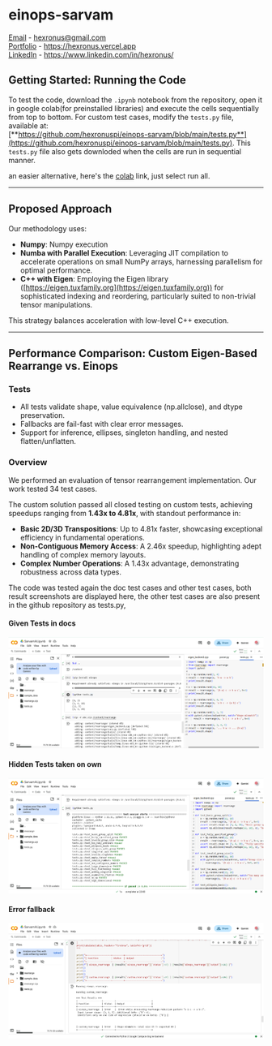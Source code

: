 # einops-sarvam
[Email](mailto:hexronus@gmail.com) - hexronus@gmail.com \
[Portfolio](https://hexronus.vercel.app/) - https://hexronus.vercel.app \
[LinkedIn](https://www.linkedin.com/in/hexronus/) - https://www.linkedin.com/in/hexronus/


## Getting Started: Running the Code  

To test the code, download the `.ipynb` notebook from the repository, open it in google colab(for preinstalled libraries) and execute the cells sequentially from top to bottom. For custom test cases, modify the `tests.py` file, available at:  
[**https://github.com/hexronuspi/einops-sarvam/blob/main/tests.py**](https://github.com/hexronuspi/einops-sarvam/blob/main/tests.py). This `tests.py` file also gets downloded when the cells are run in sequential manner.

an easier alternative, here's the [colab](https://colab.research.google.com/drive/1i1BLGdvP5knlcfmA8M9wn-teBlnq2smk?usp=sharing) link, just select run all.

---

## Proposed Approach  

Our methodology uses:  

- **Numpy**: Numpy execution  
- **Numba with Parallel Execution**: Leveraging JIT compilation to accelerate operations on small NumPy arrays, harnessing parallelism for optimal performance.  
- **C++ with Eigen**: Employing the Eigen library ([https://eigen.tuxfamily.org](https://eigen.tuxfamily.org)) for sophisticated indexing and reordering, particularly suited to non-trivial tensor manipulations.  

This strategy balances acceleration with low-level C++ execution.

---

## Performance Comparison: Custom Eigen-Based Rearrange vs. Einops  

### Tests

*  All tests validate shape, value equivalence (np.allclose), and dtype preservation.
*  Fallbacks are fail-fast with clear error messages.
*  Support for inference, ellipses, singleton handling, and nested flatten/unflatten.

### Overview  

We performed an evaluation of tensor rearrangement implementation. Our work tested 34 test cases.  

The custom solution passed all closed testing on custom tests, achieving speedups ranging from **1.43x to 4.81x**, with standout performance in:  
- **Basic 2D/3D Transpositions**: Up to 4.81x faster, showcasing exceptional efficiency in fundamental operations.  
- **Non-Contiguous Memory Access**: A 2.46x speedup, highlighting adept handling of complex memory layouts.  
- **Complex Number Operations**: A 1.43x advantage, demonstrating robustness across data types.  


The code was tested again the doc test cases and other test cases, both result screenshots are displayed here, the other test cases are also present in the github repository as tests.py,

#### Given Tests in docs
![given_test_run](https://github.com/hexronuspi/einops-sarvam/blob/main/test_run_images/given_test_run.png)

#### Hidden Tests taken on own
![hidden_test_run](https://github.com/hexronuspi/einops-sarvam/blob/main/test_run_images/hidden_test_run.png)


#### Error fallback
![error_test_run](https://github.com/hexronuspi/einops-sarvam/blob/main/test_run_images/error_fall_back.png)

